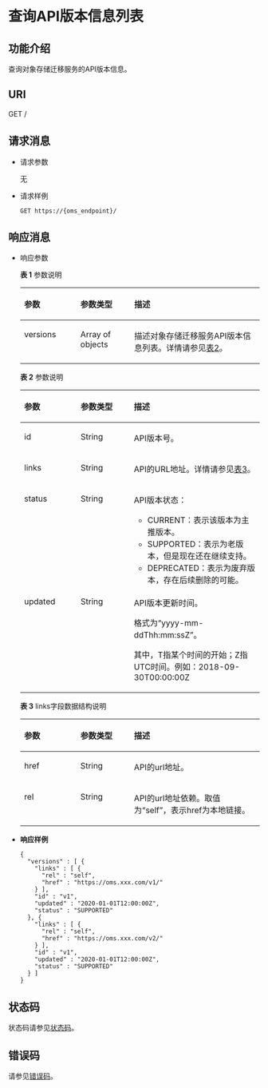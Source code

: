 # 查询API版本信息列表<a name="oms_api_0035"></a>

## 功能介绍<a name="zh-cn_topic_0245074948_section21679321"></a>

查询对象存储迁移服务的API版本信息。

## URI<a name="zh-cn_topic_0245074948_section60896162"></a>

GET /

## 请求消息<a name="zh-cn_topic_0245074948_section34343508"></a>

-   请求参数

    无


-   请求样例

    ```
    GET https://{oms_endpoint}/ 
    ```


## 响应消息<a name="zh-cn_topic_0245074948_section40656116"></a>

-   响应参数

    **表 1**  参数说明

    <a name="zh-cn_topic_0245074948_table923414123516"></a>
    <table><thead align="left"><tr id="zh-cn_topic_0245074948_row9235131218513"><th class="cellrowborder" valign="top" width="23.492349234923495%" id="mcps1.2.4.1.1"><p id="zh-cn_topic_0245074948_p104418214518"><a name="zh-cn_topic_0245074948_p104418214518"></a><a name="zh-cn_topic_0245074948_p104418214518"></a>参数</p>
    </th>
    <th class="cellrowborder" valign="top" width="22.492249224922492%" id="mcps1.2.4.1.2"><p id="zh-cn_topic_0245074948_p154415215516"><a name="zh-cn_topic_0245074948_p154415215516"></a><a name="zh-cn_topic_0245074948_p154415215516"></a>参数类型</p>
    </th>
    <th class="cellrowborder" valign="top" width="54.015401540154016%" id="mcps1.2.4.1.3"><p id="zh-cn_topic_0245074948_p144116211255"><a name="zh-cn_topic_0245074948_p144116211255"></a><a name="zh-cn_topic_0245074948_p144116211255"></a>描述</p>
    </th>
    </tr>
    </thead>
    <tbody><tr id="zh-cn_topic_0245074948_row17235201216519"><td class="cellrowborder" valign="top" width="23.492349234923495%" headers="mcps1.2.4.1.1 "><p id="zh-cn_topic_0245074948_p3679117255"><a name="zh-cn_topic_0245074948_p3679117255"></a><a name="zh-cn_topic_0245074948_p3679117255"></a>versions</p>
    </td>
    <td class="cellrowborder" valign="top" width="22.492249224922492%" headers="mcps1.2.4.1.2 "><p id="zh-cn_topic_0245074948_p14679817458"><a name="zh-cn_topic_0245074948_p14679817458"></a><a name="zh-cn_topic_0245074948_p14679817458"></a>Array of objects</p>
    </td>
    <td class="cellrowborder" valign="top" width="54.015401540154016%" headers="mcps1.2.4.1.3 "><p id="zh-cn_topic_0245074948_p1367918170520"><a name="zh-cn_topic_0245074948_p1367918170520"></a><a name="zh-cn_topic_0245074948_p1367918170520"></a>描述对象存储迁移服务API版本信息列表。详情请参见<a href="#zh-cn_topic_0245074948_table9555503">表2</a>。</p>
    </td>
    </tr>
    </tbody>
    </table>

    **表 2**  参数说明

    <a name="zh-cn_topic_0245074948_table9555503"></a>
    <table><thead align="left"><tr id="zh-cn_topic_0245074948_row55898385"><th class="cellrowborder" valign="top" width="23.582358235823584%" id="mcps1.2.4.1.1"><p id="zh-cn_topic_0245074948_p31475357"><a name="zh-cn_topic_0245074948_p31475357"></a><a name="zh-cn_topic_0245074948_p31475357"></a>参数</p>
    </th>
    <th class="cellrowborder" valign="top" width="22.21222122212221%" id="mcps1.2.4.1.2"><p id="zh-cn_topic_0245074948_p66476022"><a name="zh-cn_topic_0245074948_p66476022"></a><a name="zh-cn_topic_0245074948_p66476022"></a>参数类型</p>
    </th>
    <th class="cellrowborder" valign="top" width="54.205420542054206%" id="mcps1.2.4.1.3"><p id="zh-cn_topic_0245074948_p8676909"><a name="zh-cn_topic_0245074948_p8676909"></a><a name="zh-cn_topic_0245074948_p8676909"></a>描述</p>
    </th>
    </tr>
    </thead>
    <tbody><tr id="zh-cn_topic_0245074948_row31741019"><td class="cellrowborder" valign="top" width="23.582358235823584%" headers="mcps1.2.4.1.1 "><p id="zh-cn_topic_0245074948_p20885750"><a name="zh-cn_topic_0245074948_p20885750"></a><a name="zh-cn_topic_0245074948_p20885750"></a>id</p>
    </td>
    <td class="cellrowborder" valign="top" width="22.21222122212221%" headers="mcps1.2.4.1.2 "><p id="zh-cn_topic_0245074948_p14024165"><a name="zh-cn_topic_0245074948_p14024165"></a><a name="zh-cn_topic_0245074948_p14024165"></a>String</p>
    </td>
    <td class="cellrowborder" valign="top" width="54.205420542054206%" headers="mcps1.2.4.1.3 "><p id="zh-cn_topic_0245074948_p6296289"><a name="zh-cn_topic_0245074948_p6296289"></a><a name="zh-cn_topic_0245074948_p6296289"></a>API版本号。</p>
    </td>
    </tr>
    <tr id="zh-cn_topic_0245074948_row56666602"><td class="cellrowborder" valign="top" width="23.582358235823584%" headers="mcps1.2.4.1.1 "><p id="zh-cn_topic_0245074948_p26592044"><a name="zh-cn_topic_0245074948_p26592044"></a><a name="zh-cn_topic_0245074948_p26592044"></a>links</p>
    </td>
    <td class="cellrowborder" valign="top" width="22.21222122212221%" headers="mcps1.2.4.1.2 "><p id="zh-cn_topic_0245074948_p6471942"><a name="zh-cn_topic_0245074948_p6471942"></a><a name="zh-cn_topic_0245074948_p6471942"></a>String</p>
    </td>
    <td class="cellrowborder" valign="top" width="54.205420542054206%" headers="mcps1.2.4.1.3 "><p id="zh-cn_topic_0245074948_p49614245"><a name="zh-cn_topic_0245074948_p49614245"></a><a name="zh-cn_topic_0245074948_p49614245"></a>API的URL地址。详情请参见<a href="#zh-cn_topic_0245074948_table27491483234">表3</a>。</p>
    </td>
    </tr>
    <tr id="zh-cn_topic_0245074948_row50789581"><td class="cellrowborder" valign="top" width="23.582358235823584%" headers="mcps1.2.4.1.1 "><p id="zh-cn_topic_0245074948_p20315403"><a name="zh-cn_topic_0245074948_p20315403"></a><a name="zh-cn_topic_0245074948_p20315403"></a>status</p>
    </td>
    <td class="cellrowborder" valign="top" width="22.21222122212221%" headers="mcps1.2.4.1.2 "><p id="zh-cn_topic_0245074948_p34934986"><a name="zh-cn_topic_0245074948_p34934986"></a><a name="zh-cn_topic_0245074948_p34934986"></a>String</p>
    </td>
    <td class="cellrowborder" valign="top" width="54.205420542054206%" headers="mcps1.2.4.1.3 "><p id="zh-cn_topic_0245074948_p192251931012"><a name="zh-cn_topic_0245074948_p192251931012"></a><a name="zh-cn_topic_0245074948_p192251931012"></a>API版本状态：</p>
    <a name="zh-cn_topic_0245074948_ul102213194107"></a><a name="zh-cn_topic_0245074948_ul102213194107"></a><ul id="zh-cn_topic_0245074948_ul102213194107"><li>CURRENT：表示该版本为主推版本。</li><li>SUPPORTED：表示为老版本，但是现在还在继续支持。</li><li>DEPRECATED：表示为废弃版本，存在后续删除的可能。</li></ul>
    </td>
    </tr>
    <tr id="zh-cn_topic_0245074948_row16670523"><td class="cellrowborder" valign="top" width="23.582358235823584%" headers="mcps1.2.4.1.1 "><p id="zh-cn_topic_0245074948_p8135151"><a name="zh-cn_topic_0245074948_p8135151"></a><a name="zh-cn_topic_0245074948_p8135151"></a>updated</p>
    </td>
    <td class="cellrowborder" valign="top" width="22.21222122212221%" headers="mcps1.2.4.1.2 "><p id="zh-cn_topic_0245074948_p54967495"><a name="zh-cn_topic_0245074948_p54967495"></a><a name="zh-cn_topic_0245074948_p54967495"></a>String</p>
    </td>
    <td class="cellrowborder" valign="top" width="54.205420542054206%" headers="mcps1.2.4.1.3 "><p id="zh-cn_topic_0245074948_p65812741"><a name="zh-cn_topic_0245074948_p65812741"></a><a name="zh-cn_topic_0245074948_p65812741"></a>API版本更新时间。</p>
    <p id="zh-cn_topic_0245074948_p209770152216"><a name="zh-cn_topic_0245074948_p209770152216"></a><a name="zh-cn_topic_0245074948_p209770152216"></a>格式为“yyyy-mm-ddThh:mm:ssZ”。</p>
    <p id="zh-cn_topic_0245074948_p11977415223"><a name="zh-cn_topic_0245074948_p11977415223"></a><a name="zh-cn_topic_0245074948_p11977415223"></a>其中，T指某个时间的开始；Z指UTC时间。例如：2018-09-30T00:00:00Z</p>
    </td>
    </tr>
    </tbody>
    </table>

    **表 3**  links字段数据结构说明

    <a name="zh-cn_topic_0245074948_table27491483234"></a>
    <table><thead align="left"><tr id="zh-cn_topic_0245074948_row12751168172318"><th class="cellrowborder" valign="top" width="23.492349234923495%" id="mcps1.2.4.1.1"><p id="zh-cn_topic_0245074948_p1543481814239"><a name="zh-cn_topic_0245074948_p1543481814239"></a><a name="zh-cn_topic_0245074948_p1543481814239"></a>参数</p>
    </th>
    <th class="cellrowborder" valign="top" width="22.39223922392239%" id="mcps1.2.4.1.2"><p id="zh-cn_topic_0245074948_p0434131816236"><a name="zh-cn_topic_0245074948_p0434131816236"></a><a name="zh-cn_topic_0245074948_p0434131816236"></a>参数类型</p>
    </th>
    <th class="cellrowborder" valign="top" width="54.11541154115411%" id="mcps1.2.4.1.3"><p id="zh-cn_topic_0245074948_p194341818142314"><a name="zh-cn_topic_0245074948_p194341818142314"></a><a name="zh-cn_topic_0245074948_p194341818142314"></a>描述</p>
    </th>
    </tr>
    </thead>
    <tbody><tr id="zh-cn_topic_0245074948_row18752482232"><td class="cellrowborder" valign="top" width="23.492349234923495%" headers="mcps1.2.4.1.1 "><p id="zh-cn_topic_0245074948_p1986912516238"><a name="zh-cn_topic_0245074948_p1986912516238"></a><a name="zh-cn_topic_0245074948_p1986912516238"></a>href</p>
    </td>
    <td class="cellrowborder" valign="top" width="22.39223922392239%" headers="mcps1.2.4.1.2 "><p id="zh-cn_topic_0245074948_p88693258238"><a name="zh-cn_topic_0245074948_p88693258238"></a><a name="zh-cn_topic_0245074948_p88693258238"></a>String</p>
    </td>
    <td class="cellrowborder" valign="top" width="54.11541154115411%" headers="mcps1.2.4.1.3 "><p id="zh-cn_topic_0245074948_p148691225142320"><a name="zh-cn_topic_0245074948_p148691225142320"></a><a name="zh-cn_topic_0245074948_p148691225142320"></a>API的url地址。</p>
    </td>
    </tr>
    <tr id="zh-cn_topic_0245074948_row775268152318"><td class="cellrowborder" valign="top" width="23.492349234923495%" headers="mcps1.2.4.1.1 "><p id="zh-cn_topic_0245074948_p168693256232"><a name="zh-cn_topic_0245074948_p168693256232"></a><a name="zh-cn_topic_0245074948_p168693256232"></a>rel</p>
    </td>
    <td class="cellrowborder" valign="top" width="22.39223922392239%" headers="mcps1.2.4.1.2 "><p id="zh-cn_topic_0245074948_p8869025152313"><a name="zh-cn_topic_0245074948_p8869025152313"></a><a name="zh-cn_topic_0245074948_p8869025152313"></a>String</p>
    </td>
    <td class="cellrowborder" valign="top" width="54.11541154115411%" headers="mcps1.2.4.1.3 "><p id="zh-cn_topic_0245074948_p17869172511236"><a name="zh-cn_topic_0245074948_p17869172511236"></a><a name="zh-cn_topic_0245074948_p17869172511236"></a>API的url地址依赖。取值为“self”，表示href为本地链接。</p>
    </td>
    </tr>
    </tbody>
    </table>


-   **响应样例**

    ```
    { 
      "versions" : [ { 
        "links" : [ { 
          "rel" : "self", 
          "href" : "https://oms.xxx.com/v1/" 
        } ], 
        "id" : "v1", 
        "updated" : "2020-01-01T12:00:00Z", 
        "status" : "SUPPORTED" 
      }, { 
        "links" : [ { 
          "rel" : "self", 
          "href" : "https://oms.xxx.com/v2/" 
        } ], 
        "id" : "v1", 
        "updated" : "2020-01-01T12:00:00Z", 
        "status" : "SUPPORTED" 
      } ] 
    }
    ```


## 状态码<a name="zh-cn_topic_0245074948_section43299552"></a>

状态码请参见[状态码](状态码.md)。

## 错误码<a name="zh-cn_topic_0245074948_section968175316304"></a>

请参见[错误码](错误码.md)。

